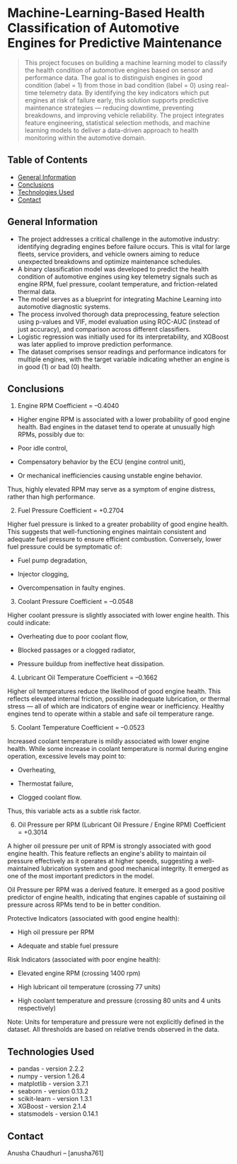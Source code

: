 # Machine-Learning-Based Health Classification of Automotive Engines for Predictive Maintenance  
> This project focuses on building a machine learning model to classify the health condition of automotive engines based on sensor and performance data. The goal is to distinguish engines in good condition (label = 1) from those in bad condition (label = 0) using real-time telemetry data. By identifying the key indicators which put engines at risk of failure early, this solution supports predictive maintenance strategies — reducing downtime, preventing breakdowns, and improving vehicle reliability. The project integrates feature engineering, statistical selection methods, and machine learning models to deliver a data-driven approach to health monitoring within the automotive domain.


## Table of Contents
- [General Information](#general-information)
- [Conclusions](#conclusions)
- [Technologies Used](#technologies-used)
- [Contact](#contact)


## General Information
- The project addresses a critical challenge in the automotive industry: identifying degrading engines before failure occurs. This is vital for large fleets, service providers, and vehicle owners aiming to reduce unexpected breakdowns and optimize maintenance schedules. 
- A binary classification model was developed to predict the health condition of automotive engines using key telemetry signals such as engine RPM, fuel pressure, coolant temperature, and friction-related thermal data.
- The model serves as a blueprint for integrating Machine Learning into automotive diagnostic systems.
- The process involved thorough data preprocessing, feature selection using p-values and VIF, model evaluation using ROC-AUC (instead of just accuracy), and comparison across different classifiers.
- Logistic regression was initially used for its interpretability, and XGBoost was later applied to improve prediction performance.
- The dataset comprises sensor readings and performance indicators for multiple engines, with the target variable indicating whether an engine is in good (1) or bad (0) health.


## Conclusions

1. Engine RPM
Coefficient = –0.4040

- Higher engine RPM is associated with a lower probability of good engine health. Bad engines in the dataset tend to operate at unusually high RPMs, possibly due to:

- Poor idle control,

- Compensatory behavior by the ECU (engine control unit),

- Or mechanical inefficiencies causing unstable engine behavior.

Thus, highly elevated RPM may serve as a symptom of engine distress, rather than high performance.

2. Fuel Pressure
Coefficient = +0.2704

Higher fuel pressure is linked to a greater probability of good engine health. This suggests that well-functioning engines maintain consistent and adequate fuel pressure to ensure efficient combustion. Conversely, lower fuel pressure could be symptomatic of:

- Fuel pump degradation,

- Injector clogging,

- Overcompensation in faulty engines.

3. Coolant Pressure
Coefficient = –0.0548

Higher coolant pressure is slightly associated with lower engine health. This could indicate:

- Overheating due to poor coolant flow,

- Blocked passages or a clogged radiator,

- Pressure buildup from ineffective heat dissipation.

4. Lubricant Oil Temperature
Coefficient = –0.1662

Higher oil temperatures reduce the likelihood of good engine health. This reflects elevated internal friction, possible inadequate lubrication, or thermal stress — all of which are indicators of engine wear or inefficiency. Healthy engines tend to operate within a stable and safe oil temperature range.

5. Coolant Temperature
Coefficient = –0.0523

Increased coolant temperature is mildly associated with lower engine health. While some increase in coolant temperature is normal during engine operation, excessive levels may point to:

- Overheating,

- Thermostat failure,

- Clogged coolant flow.

Thus, this variable acts as a subtle risk factor.

6. Oil Pressure per RPM (Lubricant Oil Pressure / Engine RPM)
Coefficient = +0.3014

A higher oil pressure per unit of RPM is strongly associated with good engine health. This feature reflects an engine's ability to maintain oil pressure effectively as it operates at higher speeds, suggesting a well-maintained lubrication system and good mechanical integrity. It emerged as one of the most important predictors in the model.

Oil Pressure per RPM was a derived feature. It emerged as a good positive predictor of engine health, indicating that engines capable of sustaining oil pressure across RPMs tend to be in better condition.


Protective Indicators (associated with good engine health):

- High oil pressure per RPM

- Adequate and stable fuel pressure

Risk Indicators (associated with poor engine health):

- Elevated engine RPM (crossing 1400 rpm)

- High lubricant oil temperature (crossing 77 units)

- High coolant temperature and pressure (crossing 80 units and 4 units respectively)

Note: Units for temperature and pressure were not explicitly defined in the dataset. All thresholds are based on relative trends observed in the data.


## Technologies Used
- pandas - version 2.2.2  
- numpy - version 1.26.4  
- matplotlib - version 3.7.1  
- seaborn - version 0.13.2  
- scikit-learn - version 1.3.1   
- XGBoost - version 2.1.4  
- statsmodels - version 0.14.1  


## Contact  
Anusha Chaudhuri – [anusha761] 
